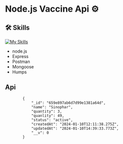 # Node.js Vaccine Api ⚙

## 🛠 Skills
[![My Skills](https://skillicons.dev/icons?i=nodejs,postman,mongodb)](https://skillicons.dev)
- node.js
- Express
- Postman
- Mongoose
- Humps


## Api
```
        {
            "_id": "659e897ab6d7d99e1381a64d",
            "name": "Sinophar",
            "quantity": 3,
            "quanlity": 49,
            "status": "active",
            "createdAt": "2024-01-10T12:11:38.275Z",
            "updatedAt": "2024-01-10T14:39:33.773Z",
            "__v": 0
        }

```